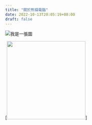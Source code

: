```yaml
---
title: "關於熊貓電腦"
date: 2022-10-13T20:05:19+08:00
draft: false
---
```

![我是一張圖](/images/china-2542574_1280.jpg)

[<img src="/images/china-2542574_1280.jpg" width="250"/>]